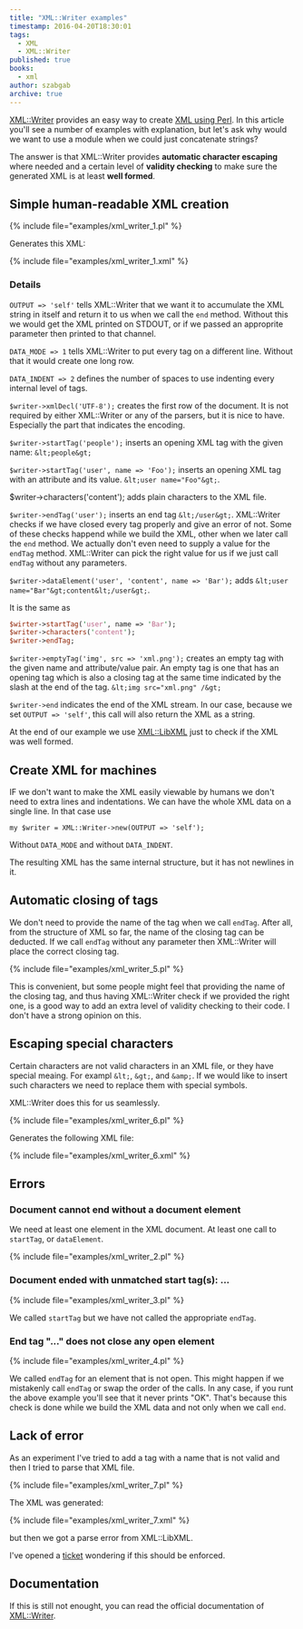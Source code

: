 ```yaml
---
title: "XML::Writer examples"
timestamp: 2016-04-20T18:30:01
tags:
  - XML
  - XML::Writer
published: true
books:
  - xml
author: szabgab
archive: true
---
```



[XML::Writer](https://metacpan.org/pod/XML::Writer) provides an easy way to create [XML using Perl](/xml). 
In this article you'll see a number of examples with explanation, but let's ask why would we want to use a module
when we could just concatenate strings?

The answer is that XML::Writer provides <b>automatic character escaping</b> where needed and a certain level of
<b>validity checking</b> to make sure the generated XML is at least <b>well formed</b>.


## Simple human-readable XML creation

{% include file="examples/xml_writer_1.pl" %}

Generates this XML:

{% include file="examples/xml_writer_1.xml" %}

<h3>Details</h3>

`OUTPUT => 'self'` tells XML::Writer that we want it to accumulate the XML string
in itself and return it to us when we call the `end` method.
Without this we would get the XML printed on STDOUT, or if we passed an approprite parameter
then printed to that channel.

`DATA_MODE => 1` tells XML::Writer to put every tag on a different line. Without that it would create one long row.

`DATA_INDENT => 2` defines the number of spaces to use indenting every internal level of tags.

`$writer->xmlDecl('UTF-8');` creates the first row of the document. It is not required by either XML::Writer or any of the parsers, but it is nice to have.
Especially the part that indicates the encoding.


`$writer->startTag('people');` inserts an opening XML tag with the given name: `&lt;people&gt;`

`$writer->startTag('user', name => 'Foo');` inserts an opening XML tag with an attribute and its value. `&lt;user name="Foo"&gt;`.

$writer->characters('content');  adds plain characters to the XML file.

`$writer->endTag('user');` inserts an end tag `&lt;/user&gt;`. XML::Writer checks if we have closed every tag properly and give an error of not.
Some of these checks happend while we build the XML, other when we later call the `end` method.
We actually don't even need to supply a value for the `endTag` method. XML::Writer can pick the right value for us if we just call `endTag`
without any parameters.


`$writer->dataElement('user', 'content', name => 'Bar');` adds  `&lt;user name="Bar"&gt;content&lt;/user&gt;`.

It is the same as

```perl
$wirter->startTag('user', name => 'Bar');
$writer->characters('content');
$writer->endTag;
```

`$writer->emptyTag('img', src => 'xml.png');` creates an empty tag with the given name and attribute/value pair. An empty tag is one
that has an opening tag which is also a closing tag at the same time indicated by the slash at the end of the tag.  `&lt;img src="xml.png" /&gt;`

`$writer->end` indicates the end of the XML stream. In our case, because we set `OUTPUT => 'self'`, this call will also return the XML as a string.

At the end of our example we use [XML::LibXML](https://metacpan.org/pod/XML::LibXML) just to check if the XML was well formed.

## Create XML for machines

IF we don't want to make the XML easily viewable by humans we don't need to extra lines and indentations. We can have the whole XML data
on a single line. In that case use

`my $writer = XML::Writer->new(OUTPUT => 'self');`

Without `DATA_MODE` and without `DATA_INDENT`.

The resulting XML has the same internal structure, but it has not newlines in it.


## Automatic closing of tags

We don't need to provide the name of the tag when we call `endTag`. After all, from the structure of XML so far, the name
of the closing tag can be deducted. If we call `endTag` without any parameter then XML::Writer will place the correct closing tag.

{% include file="examples/xml_writer_5.pl" %}

This is convenient, but some people might feel that providing the name of the closing tag, and thus having XML::Writer check if we provided
the right one, is a good way to add an extra level of validity checking to their code. I don't have a strong opinion on this.

## Escaping special characters

Certain characters are not valid characters in an XML file, or they have special meaing. For exampl `&lt;`, `&gt;`, and `&amp;`.
If we would like to insert such characters we need to replace them with special symbols.

XML::Writer does this for us seamlessly.

{% include file="examples/xml_writer_6.pl" %}

Generates the following XML file:

{% include file="examples/xml_writer_6.xml" %}

## Errors


<h3>Document cannot end without a document element</h3>

We need at least one element in the XML document. At least one call to `startTag`, or `dataElement`.

{% include file="examples/xml_writer_2.pl" %}

<h3>Document ended with unmatched start tag(s): ...</h3>

{% include file="examples/xml_writer_3.pl" %}

We called `startTag` but we have not called the appropriate `endTag`.

<h3>End tag "..." does not close any open element</h3>

{% include file="examples/xml_writer_4.pl" %}

We called `endTag` for an element that is not open. This might happen if we mistakenly
call `endTag` or swap the order of the calls. In any case, if you runt the above example
you'll see that it never prints "OK". That's because this check is done while we build the XML
data and not only when we call `end`.


## Lack of error

As an experiment I've tried to add a tag with a name that is not valid and then I tried to
parse that XML file.

{% include file="examples/xml_writer_7.pl" %}

The XML was generated:

{% include file="examples/xml_writer_7.xml" %}

but then we got a parse error from XML::LibXML.

I've opened a [ticket](https://rt.cpan.org/Ticket/Display.html?id=107239) wondering if this should be enforced.


## Documentation

If this is still not enought, you can read the official documentation of
[XML::Writer](https://metacpan.org/pod/XML::Writer).


